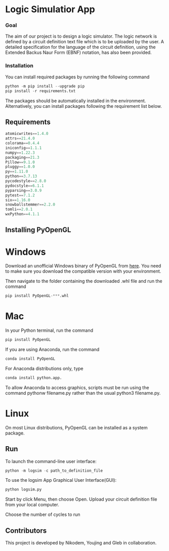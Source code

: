 # Logic Simulatior App

### Goal
The aim of our project is to design a logic simulator. The logic network is defined by a circuit definition text file which is to be uploaded by the user. A detailed specification for the language of the circuit definition, using the Extended Backus Naur Form (EBNF) notation, has also been provided. 



### Installation

You can install required packages by running the following command


```python
python -m pip install --upgrade pip
pip install -r requirements.txt
```
The packages should be automatically installed in the environment. Alternatively, you can install packages following the requirement list below.


## Requirements

```python
atomicwrites==1.4.0
attrs==21.4.0
colorama==0.4.4
iniconfig==1.1.1
numpy==1.22.3
packaging==21.3
Pillow==9.1.0
pluggy==1.0.0
py==1.11.0
python==3.7.13
pycodestyle==2.8.0
pydocstyle==6.1.1
pyparsing==3.0.9
pytest==7.1.2
six==1.16.0
snowballstemmer==2.2.0
tomli==2.0.1
wxPython==4.1.1

```

## Installing PyOpenGL
# Windows
Download an unofficial Windows binary of PyOpenGL from [here](https://www.lfd.uci.edu/~gohlke/pythonlibs/#pyopengl). You need to make sure you download the compatible version with your environment.  

Then navigate to the folder containing the downloaded .whl file and run the command 
```python
pip install PyOpenGL-***.whl
```

# Mac
In your Python terminal, run the command 
```python
pip install PyOpenGL
```
If you are using Anaconda, run the command
```python
conda install PyOpenGL
```
For Anaconda distributions only, type 
```python
conda install python.app. 
```
To allow Anaconda to access graphics, scripts must be run using the command pythonw filename.py rather than the usual python3 filename.py.

# Linux
On most Linux distributions, PyOpenGL can be installed as a system package.

## Run

To launch the command-line user interface:

```python
python -m logsim -c path_to_definition_file

```

To use the logsim App Graphical User Interface(GUI):

```python
python logsim.py
```

Start by click Menu, then choose Open. Upload your circuit definition file from your local computer.

Choose the number of cycles to run 

## Contributors
This project is developed by Nikodem, Youjing and Gleb in collaboration.

